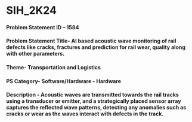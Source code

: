 # SIH_2K24

#### Problem Statement ID – 1584
#### Problem Statement Title- AI based acoustic wave monitoring of rail defects like cracks, fractures and prediction for rail wear, quality along with other parameters. 
#### Theme- Transportation and Logistics
#### PS Category- Software/Hardware - Hardware

#### Description - Acoustic waves are transmitted towards the rail tracks using a transducer or emitter, and a strategically placed sensor array captures the reflected wave patterns, detecting any anomalies such as cracks or wear as the waves interact with defects in the track.
